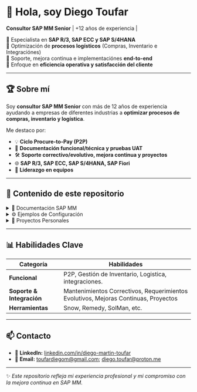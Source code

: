 # 👋 Hola, soy Diego Toufar

**Consultor SAP MM Senior** | +12 años de experiencia |

💼 Especialista en **SAP R/3, SAP ECC y SAP S/4HANA**  
🔹 Optimización de **procesos logísticos** (Compras, Inventario e Integraciónes)  
🔹 Soporte, mejora continua e implementaciónes **end-to-end**  
🔹 Enfoque en **eficiencia operativa y satisfacción del cliente**  

---

## 🏆 Sobre mí

Soy **consultor SAP MM Senior** con más de 12 años de experiencia ayudando a empresas de diferentes industrias a **optimizar procesos de compras, inventario y logística**.  

Me destaco por:  
- 💡 **Ciclo Procure-to-Pay (P2P)**
- 📝 **Documentación funcional/técnica y pruebas UAT**  
- 🛠️ **Soporte correctivo/evolutivo, mejora continua y proyectos**  
- 🌐 **SAP R/3, SAP ECC, SAP S/4HANA, SAP Fiori**  
- 🎯 **Liderazgo en equipos**

---

## 📂 Contenido de este repositorio

<details>
<summary>📘 Documentación SAP MM</summary>
  
- Manuales de procesos logísticos  
- Guías rápidas y presentaciones para usuarios  
- Documentación de proyectos y lecciones aprendidas  

</details>

<details>
<summary>⚙️ Ejemplos de Configuración</summary>

- **SPRO**: Configuración de MM paso a paso  
- **LSMW**: Cargas masivas y plantillas  
- **S/4HANA**: Diferencias clave vs ECC  
- Integraciones y flujos con **IDocs y JOBs**  

</details>

<details>
<summary>💼 Proyectos Personales</summary>

- Casos prácticos de soporte y optimización  
- Ejemplos de tickets resueltos  
- Mejores prácticas y estrategias de mejora continua  

</details>

---

## 📊 Habilidades Clave

| Categoría                | Habilidades                                                                          |
|------------------------- |--------------------------------------------------------------------------------------|
| **Funcional**            | P2P, Gestión de Inventario, Logistica, integraciones.                                |
| **Soporte & Integración**| Mantenimientos Correctivos, Requerimientos Evolutivos, Mejoras Continuas, Proyectos  |
| **Herramientas**         | Snow, Remedy, SolMan, etc.                                                           |


---

## 📫 Contacto

- 💼 **LinkedIn:** [linkedin.com/in/diego-martin-toufar](#)  
- 📧 **Email:** toufardiegom@gmail.com; diego.toufar@proton.me

---

✨ *Este repositorio refleja mi experiencia profesional y mi compromiso con la mejora continua en SAP MM.*  
